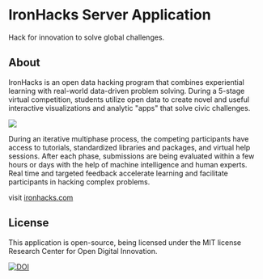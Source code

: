 # IronHacks Server Application

Hack for innovation to solve global challenges.

## About

IronHacks is an open data hacking program that combines experiential learning with real-world data-driven problem solving. During a 5-stage virtual competition, students utilize open data to create novel and useful interactive visualizations and analytic "apps" that solve civic challenges.

[![](https://i.imgur.com/vR1ShR5.png)](http://ironhacks.com)

During an iterative multiphase process, the competing participants have access to tutorials, standardized libraries and packages, and virtual help sessions. After each phase, submissions are being evaluated within a few hours or days with the help of machine intelligence and human experts. Real time and targeted feedback accelerate learning and facilitate participants in hacking complex problems.

visit [ironhacks.com](https://ironhacks.com)

## License

This application is open-source, being licensed under the MIT license Research Center for Open Digital Innovation.

[![DOI](https://zenodo.org/badge/80545027.svg)](https://zenodo.org/badge/latestdoi/80545027)
